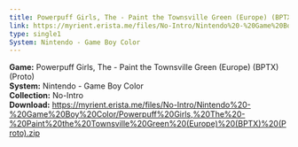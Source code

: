 ```yaml
---
title: Powerpuff Girls, The - Paint the Townsville Green (Europe) (BPTX) (Proto)
link: https://myrient.erista.me/files/No-Intro/Nintendo%20-%20Game%20Boy%20Color/Powerpuff%20Girls,%20The%20-%20Paint%20the%20Townsville%20Green%20(Europe)%20(BPTX)%20(Proto).zip
type: single1
System: Nintendo - Game Boy Color
---
```

<b>Game:</b> Powerpuff Girls, The - Paint the Townsville Green (Europe) (BPTX) (Proto)<br>
<b>System:</b> Nintendo - Game Boy Color<br>
<b>Collection:</b> No-Intro<br>
<b>Download:</b> https://myrient.erista.me/files/No-Intro/Nintendo%20-%20Game%20Boy%20Color/Powerpuff%20Girls,%20The%20-%20Paint%20the%20Townsville%20Green%20(Europe)%20(BPTX)%20(Proto).zip